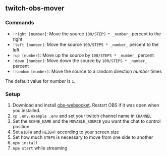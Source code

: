 twitch-obs-mover
---

### Commands
- `!right [number]`: Move the source `100/STEPS * _number_` percent to the right
- `!left [number]`: Move the source `100/STEPS * _number_` percent to the left
- `!up [number]`: Move up the source by `100/STEPS * _number_` percent
- `!down [number]`: Move down the source by `100/STEPS * _number_` percent
- `!random [number]`: Move the source to a random direction _number_ times

The default value for _number_  is `1`.

### Setup
1. Download and install [obs-websocket](https://github.com/Palakis/obs-websocket). Restart OBS if it was open when you installed.
2. `cp .env.example .env` and set your twitch channel name in `CHANNEL`
3. Set the `SCENE_NAME` and the `MOVABLE_SOURCE` you want the chat to control position
4. Set `WIDTH` and `HEIGHT` according to your screen size
5. Set how much `STEPS` is necessary to move from one side to another
6. `npm install`
7. `npm start` while streaming
